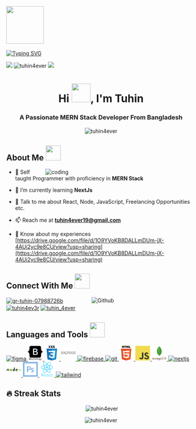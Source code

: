 <img  src="https://media.giphy.com/media/RkHFJCWvv0WnUjPX98/giphy.gif" width="100" height="100"/>

[ ![Typing SVG](https://readme-typing-svg.herokuapp.com/?lines=Take+a+☕+and+enjoy+(coding)&color=c3c3c3)](https://git.io/typing-svg)

<p align=""> <img src="https://media.giphy.com/media/iY8CRBdQXODJSCERIr/giphy.gif" width="30px"> <img src="https://komarev.com/ghpvc/?username=tuhin4ever&label=Profile%20views&color=0e75b6&style=flat" alt="tuhin4ever" /> <img src="https://media.giphy.com/media/iY8CRBdQXODJSCERIr/giphy.gif" width="30px"> </p>

<h1 align="center">Hi <img src = "https://raw.githubusercontent.com/shakilahmedatik/shakilahmedatik/main/hi.gif" width="50px" height="50px">, I'm Tuhin</h1> 
<h3 align="center">A Passionate MERN Stack Developer From Bangladesh</h3>
<p align="center"><img align="center" src="https://github-readme-streak-stats.herokuapp.com/?user=tuhin4ever&theme=dark&date_format=M%20j%5B%2C%20Y%5D&border=FF4500&ring=FF4500&currStreakNum=F1F1F1&sideNums=E2E0DE&currStreakLabel=FF4E01&sideLabels=FF5600&stroke=FF4500&fire=FE4906&dates=E5E5E5)](https://git.io/streak-stats" alt="tuhin4ever" /></p>


<h2> About Me  <img src = "https://media2.giphy.com/media/ZGHpWzdOEkMKtwLqdc/giphy.gif?cid=ecf05e47a0n3gi1bfqntqmob8g9aid1oyj2wr3ds3mg700bl&rid=giphy.gif" width="40px" height="40px"></h2>
<img align="right" width="400"  src="https://cdn.dribbble.com/users/1162077/screenshots/3848914/programmer.gif" alt="coding" />

- 🔭 Self taught Programmer with proficiency in **MERN Stack**

- 🌱 I’m currently learning **NextJs**

- 💬 Talk to me about React, Node, JavaScript, Freelancing Opportunities etc.

- 📫 Reach me at **tuhin4ever19@gmail.com**

- 📄 Know about my experiences [https://drive.google.com/file/d/1O9YVoKB8DALLmDUm-jX-4AUi2yc9e8CU/view?usp=sharing](https://drive.google.com/file/d/1O9YVoKB8DALLmDUm-jX-4AUi2yc9e8CU/view?usp=sharing)

<h2>Connect With Me <img src = "https://media2.giphy.com/media/al7grkbrCChTAPEfyh/giphy.gif?cid=ecf05e47a0n3gi1bfqntqmob8g9aid1oyj2wr3ds3mg700bl&rid=giphy.gif" width="40px" height="40px"></h2>  
<img width="55%" align="right" alt="Github" src="https://raw.githubusercontent.com/onimur/.github/master/.resources/git-header.svg" />
<p align="left">
<a href="https://linkedin.com/in/gr-tuhin-07988726b" target="blank"><img align="center" src="https://raw.githubusercontent.com/rahuldkjain/github-profile-readme-generator/master/src/images/icons/Social/linked-in-alt.svg" alt="gr-tuhin-07988726b" height="30" width="40" /></a>
<a href="https://fb.com/tuhin4ev3r" target="blank"><img align="center" src="https://raw.githubusercontent.com/rahuldkjain/github-profile-readme-generator/master/src/images/icons/Social/facebook.svg" alt="tuhin4ev3r" height="30" width="40" /></a>
<a href="https://instagram.com/tuhin_4ever" target="blank"><img align="center" src="https://raw.githubusercontent.com/rahuldkjain/github-profile-readme-generator/master/src/images/icons/Social/instagram.svg" alt="tuhin_4ever" height="30" width="40" /></a>
</p>
<h2>Languages and Tools <img src = "https://media2.giphy.com/media/QssGEmpkyEOhBCb7e1/giphy.gif?cid=ecf05e47a0n3gi1bfqntqmob8g9aid1oyj2wr3ds3mg700bl&rid=giphy.gif" width="40px" height="40px"></h2>  
<p align="left"> <a href="https://www.figma.com/" target="_blank" rel="noreferrer"> <img src="https://www.vectorlogo.zone/logos/figma/figma-icon.svg" alt="figma" width="40" height="40"/> </a> <a href="https://getbootstrap.com" target="_blank" rel="noreferrer"> <img src="https://raw.githubusercontent.com/devicons/devicon/master/icons/bootstrap/bootstrap-plain-wordmark.svg" alt="bootstrap" width="40" height="40"/> </a> <a href="https://www.w3schools.com/css/" target="_blank" rel="noreferrer"> <img src="https://raw.githubusercontent.com/devicons/devicon/master/icons/css3/css3-original-wordmark.svg" alt="css3" width="40" height="40"/> </a> <a href="https://expressjs.com" target="_blank" rel="noreferrer"> <img src="https://raw.githubusercontent.com/devicons/devicon/master/icons/express/express-original-wordmark.svg" alt="express" width="40" height="40"/> </a> <a href="https://firebase.google.com/" target="_blank" rel="noreferrer"> <img src="https://www.vectorlogo.zone/logos/firebase/firebase-icon.svg" alt="firebase" width="40" height="40"/> </a> <a href="https://git-scm.com/" target="_blank" rel="noreferrer"> <img src="https://www.vectorlogo.zone/logos/git-scm/git-scm-icon.svg" alt="git" width="40" height="40"/> </a> <a href="https://www.w3.org/html/" target="_blank" rel="noreferrer"> <img src="https://raw.githubusercontent.com/devicons/devicon/master/icons/html5/html5-original-wordmark.svg" alt="html5" width="40" height="40"/> </a> <a href="https://developer.mozilla.org/en-US/docs/Web/JavaScript" target="_blank" rel="noreferrer"> <img src="https://raw.githubusercontent.com/devicons/devicon/master/icons/javascript/javascript-original.svg" alt="javascript" width="40" height="40"/> </a> <a href="https://www.mongodb.com/" target="_blank" rel="noreferrer"> <img src="https://raw.githubusercontent.com/devicons/devicon/master/icons/mongodb/mongodb-original-wordmark.svg" alt="mongodb" width="40" height="40"/> </a> <a href="https://nextjs.org/" target="_blank" rel="noreferrer"> <img src="https://cdn.worldvectorlogo.com/logos/nextjs-2.svg" alt="nextjs" width="40" height="40"/> </a> <a href="https://nodejs.org" target="_blank" rel="noreferrer"> <img src="https://raw.githubusercontent.com/devicons/devicon/master/icons/nodejs/nodejs-original-wordmark.svg" alt="nodejs" width="40" height="40"/> </a> <a href="https://www.photoshop.com/en" target="_blank" rel="noreferrer"> <img src="https://raw.githubusercontent.com/devicons/devicon/master/icons/photoshop/photoshop-line.svg" alt="photoshop" width="40" height="40"/> </a> <a href="https://reactjs.org/" target="_blank" rel="noreferrer"> <img src="https://raw.githubusercontent.com/devicons/devicon/master/icons/react/react-original-wordmark.svg" alt="react" width="40" height="40"/> </a> <a href="https://tailwindcss.com/" target="_blank" rel="noreferrer"> <img src="https://www.vectorlogo.zone/logos/tailwindcss/tailwindcss-icon.svg" alt="tailwind" width="40" height="40"/> </a> </p>

## 🔥 Streak Stats

<p align="center">&nbsp;<img align="center" src="https://github-readme-stats.vercel.app/api?username=tuhin4ever&theme=midnight-purple&show_icons=true&include_all_commits=true&count_private=true&hide=issues" alt="tuhin4ever" /></p>
<p align="center"><img  src="https://github-readme-stats.vercel.app/api/top-langs?username=tuhin4ever&theme=transparent&show_icons=true&include_all_commits=true&count_private=true&hide=issues" alt="tuhin4ever" /></p>



